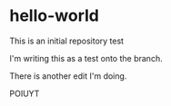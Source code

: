 # hello-world
This is an initial repository test

I'm writing this as a test onto the branch.

There is another edit I'm doing.

POIUYT

